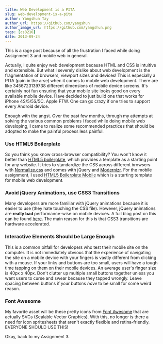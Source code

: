 ```yaml
---
title: Web Development is a PITA
slug: web-development-is-a-pita
author: Yangshun Tay
author_url: https://github.com/yangshun
author_image_url: https://github.com/yangshun.png
tags: [cs3216]
date: 2013-09-24
---
```


This is a rage post because of all the frustration I faced while doing Assignment 3 and mobile web in general.

Actually, I quite enjoy web development because HTML and CSS is intuitive and extensible. But what I severely dislike about web development is the fragmentation of browsers, viewport sizes and devices! This is especially a PITA (pain in the arse) when it comes to mobile web development. There are like 3456723139738 different dimensions of mobile device screens. It's certainly not fun ensuring that your mobile site looks good on every available mobile device. Have decided to just build one that works for iPhone 4S/5/5S/5C. Apple FTW. One can go crazy if one tries to support every Android device.

Enough with the angst. Over the past few months, through my attempts at solving the various common problems I faced while doing mobile web developing, I came to realize some recommended practices that should be adopted to make the painful process less painful.

### Use HTML5 Boilerplate

So you think you know cross-browser compatibility? You won't know it better than [HTML5 boilerplate](http://html5boilerplate.com/), which provides a template as a starting point for any website. It tries to standardize the CSS across different browsers with [Normalize.css](http://necolas.github.com/normalize.css/) and comes with jQuery and [Modernizr](http://modernizr.com/). For the mobile assignment, I used [HTML5 Boilerplate Mobile](http://html5boilerplate.com/mobile/) which is a starting template for mobile web development.

### Avoid jQuery Animations, use CSS3 Transitions

Many developers are more familiar with jQuery animations because it is easier to use (they hate touching the CSS file). However, jQuery animations are **really bad** performance-wise on mobile devices. A full blog post on this can be found [here](http://css3.bradshawenterprises.com/blog/jquery-vs-css3-transitions/). The main reason for this is that CSS3 transitions are hardware accelerated.

### Interactive Elements Should be Large Enough

This is a common pitfall for developers who test their mobile site on the computer. It is not immediately obvious that the experience of navigating the site on a mobile device with your fingers is vastly different from clicking with a mouse. If your links and buttons are too small, users will have a tough time tapping on them on their mobile devices. An average user's finger size is 40px x 40px. Don't clutter up multiple small buttons together unless you want users to curse and swear because they tapped wrongly. Leave spacing between buttons if your buttons _have_ to be small for some weird reason.

### Font Awesome

My favorite asset will be these pretty icons from [Font Awesome](http://fortawesome.github.io/Font-Awesome/icons/) that are actually SVGs (Scalable Vector Graphics). With this, no longer is there a need for icon spritesheets that aren't exactly flexible and retina-friendly. EVERYONE SHOULD USE THIS!

Okay, back to my Assignment 3.
